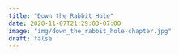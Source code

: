 ```yaml
---
title: "Down the Rabbit Hole"
date: 2020-11-07T21:29:03-07:00
image: "img/down_the_rabbit_hole-chapter.jpg"
draft: false
---
```

